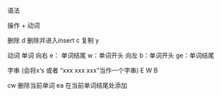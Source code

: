 
语法

操作 + 动词

删除 d
删除并进入insert c
复制 y

动词
单词
向右
e： 单词结尾
w：单词开头
向左
b：单词开头
ge：单词结尾

字串
(会将x‘s 或者 “xxx xxx xxx”当作一个字串)
E
W
B


cw 删除当前单词
ea 在当前单词结尾处添加


